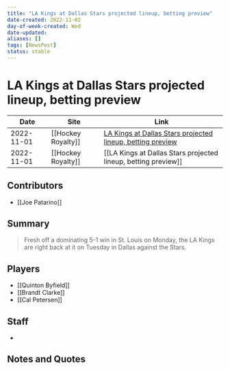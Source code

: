 ```yaml
---
title: "LA Kings at Dallas Stars projected lineup, betting preview"
date-created: 2022-11-02
day-of-week-created: Wed
date-updated: 
aliases: []
tags: [NewsPost]
status: stable
---
```


# LA Kings at Dallas Stars projected lineup, betting preview

| Date       | Site               | Link                                                                                                                                                          |
| ---------- | ------------------ | ------------------------------------------------------------------------------------------------------------------------------------------------------------- |
| 2022-11-01 | [[Hockey Royalty]] | [LA Kings at Dallas Stars projected lineup, betting preview](https://hockeyroyalty.com/2022/11/01/la-kings-at-dallas-stars-projected-lineup-betting-preview/) |
| 2022-11-01 | [[Hockey Royalty]] | [[LA Kings at Dallas Stars projected lineup, betting preview]]                                                                                                |

## Contributors
- [[Joe Patarino]]


## Summary
> Fresh off a dominating 5-1 win in St. Louis on Monday, the LA Kings are right back at it on Tuesday in Dallas against the Stars.


## Players
- [[Quinton Byfield]]
- [[Brandt Clarke]]
- [[Cal Petersen]]


## Staff
- 


## Notes and Quotes
> 


